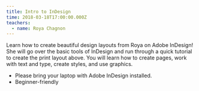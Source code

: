 ```yaml
---
title: Intro to InDesign
time: 2018-03-18T17:00:00.000Z
teachers:
  - name: Roya Chagnon
---
```


Learn how to create beautiful design layouts from Roya on Adobe InDesign! She will go over the basic tools of InDesign and run through a quick tutorial to create the print layout above. You will learn how to create pages, work with text and type, create styles, and use graphics.

- Please bring your laptop with Adobe InDesign installed.
- Beginner-friendly
